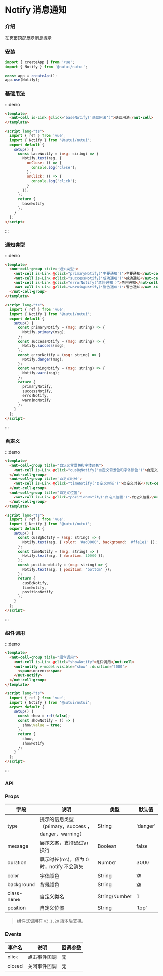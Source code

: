 # Notify 消息通知

### 介绍

在页面顶部展示消息提示

### 安装

```javascript
import { createApp } from 'vue';
import { Notify } from '@nutui/nutui';

const app = createApp();
app.use(Notify);
```

### 基础用法

:::demo

```html
<template>
  <nut-cell is-Link @click="baseNotify('基础用法')">基础用法</nut-cell>
</template>

<script lang="ts">
  import { ref } from 'vue';
  import { Notify } from '@nutui/nutui';
  export default {
    setup() {
      const baseNotify = (msg: string) => {
        Notify.text(msg, {
          onClose: () => {
            console.log('close');
          },
          onClick: () => {
            console.log('click');
          }
        });
      };
      return {
        baseNotify
      };
    }
  };
</script>
```

:::

### 通知类型

:::demo

```html
<template>
  <nut-cell-group title="通知类型">
    <nut-cell is-Link @click="primaryNotify('主要通知')">主要通知</nut-cell>
    <nut-cell is-Link @click="successNotify('成功通知')">成功通知</nut-cell>
    <nut-cell is-Link @click="errorNotify('危险通知')">危险通知</nut-cell>
    <nut-cell is-Link @click="warningNotify('警告通知')">警告通知</nut-cell>
  </nut-cell-group>
</template>

<script lang="ts">
  import { ref } from 'vue';
  import { Notify } from '@nutui/nutui';
  export default {
    setup() {
      const primaryNotify = (msg: string) => {
        Notify.primary(msg);
      };
      const successNotify = (msg: string) => {
        Notify.success(msg);
      };
      const errorNotify = (msg: string) => {
        Notify.danger(msg);
      };
      const warningNotify = (msg: string) => {
        Notify.warn(msg);
      };
      return {
        primaryNotify,
        successNotify,
        errorNotify,
        warningNotify
      };
    }
  };
</script>
```

:::

### 自定义

:::demo

```html
<template>
  <nut-cell-group title="自定义背景色和字体颜色">
    <nut-cell is-Link @click="cusBgNotify('自定义背景色和字体颜色')">自定义背景色和字体颜色</nut-cell>
  </nut-cell-group>
  <nut-cell-group title="自定义时长">
    <nut-cell is-Link @click="timeNotify('自定义时长')">自定义时长</nut-cell>
  </nut-cell-group>
  <nut-cell-group title="自定义位置">
    <nut-cell is-Link @click="positionNotify('自定义位置')">自定义位置</nut-cell>
  </nut-cell-group>
</template>

<script lang="ts">
  import { ref } from 'vue';
  import { Notify } from '@nutui/nutui';
  export default {
    setup() {
      const cusBgNotify = (msg: string) => {
        Notify.text(msg, { color: '#ad0000', background: '#ffe1e1' });
      };
      const timeNotify = (msg: string) => {
        Notify.text(msg, { duration: 10000 });
      };
      const positionNotify = (msg: string) => {
        Notify.text(msg, { position: 'bottom' });
      };
      return {
        cusBgNotify,
        timeNotify,
        positionNotify
      };
    }
  };
</script>
```

:::

### 组件调用

:::demo

```html
<template>
  <nut-cell-group title="组件调用">
    <nut-cell is-Link @click="showNotify">组件调用</nut-cell>
    <nut-notify v-model:visible="show" :duration="2000">
      <span>Content</span>
    </nut-notify>
  </nut-cell-group>
</template>

<script lang="ts">
  import { ref } from 'vue';
  import { Notify } from '@nutui/nutui';
  export default {
    setup() {
      const show = ref(false);
      const showNotify = () => {
        show.value = true;
      };
      return {
        show,
        showNotify
      };
    }
  };
</script>
```

:::

### API

### Props

| 字段       | 说明                                                 | 类型          | 默认值   |
| ---------- | ---------------------------------------------------- | ------------- | -------- |
| type       | 提示的信息类型（primary，success ，danger，warning） | String        | 'danger' |
| message    | 展示文案，支持通过\n 换行                            | Boolean       | false    |
| duration   | 展示时长(ms)，值为 0 时，notify 不会消失             | Number        | 3000     |
| color      | 字体颜色                                             | String        | 空       |
| background | 背景颜色                                             | String        | 空       |
| class-name | 自定义类名                                           | String/Number | 1        |
| position   | 自定义位置                                           | String        | 'top'    |

> 组件式调用在 `v3.1.20` 版本后支持。

### Events

| 事件名 | 说明         | 回调参数 |
| ------ | ------------ | -------- |
| click  | 点击事件回调 | 无       |
| closed | 关闭事件回调 | 无       |
